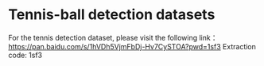 # Tennis-ball detection datasets
For the tennis detection dataset, please visit the following link：
https://pan.baidu.com/s/1hVDh5VjmFbDj-Hv7CySTOA?pwd=1sf3            Extraction code: 1sf3
